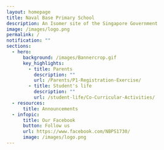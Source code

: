 ```yaml
---
layout: homepage
title: Naval Base Primary School
description: An Isomer site of the Singapore Government
image: /images/logo.png
permalink: /
notification: ""
sections:
  - hero:
      background: /images/Bannercrop.gif
      key_highlights:
        - title: Parents
          description: ""
          url: /Parents/P1-Registration-Exercise/
        - title: Student's life
          description: ""
          url: /student-life/Co-Curricular-Activities/
  - resources:
      title: Announcements
  - infopic:
      title: Our Facebook
      button: Follow us
      url: https://www.facebook.com/NBPS1730/
      image: /images/logo.png
---
```

